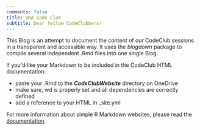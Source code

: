 ```yaml
---
comments: false
title: UKA Code Club
subtitle: Dear fellow CodeClubbers!
---
```


This Blog is an attempt to document the content of our CodeClub sessions in a transparent and accessible way. It uses the *blogdown* package to compile several independent .Rmd files into one single Blog.

If you'd like your Markdown to be included in the CodeClub HTML documentation:

  - paste your .Rmd to the ***CodeClubWebsite*** directory on OneDrive
  - make sure, wd is properly set and all dependencies are correctly defined
  - add a reference to your HTML in _site.yml  
  
For more information about simple R Markdown websites, please read the [documentation](https://bookdown.org/yihui/rmarkdown/rmarkdown-site.html).
